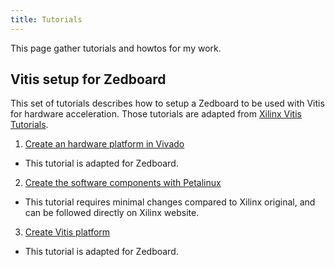```yaml
---
title: Tutorials
---
```


This page gather tutorials and howtos for my work.

## Vitis setup for Zedboard

This set of tutorials describes how to setup a Zedboard to be used with Vitis for hardware acceleration.
Those tutorials are adapted from [Xilinx Vitis Tutorials](https://www.github.com/Xilinx/Vitis-Tutorials/blob/master/Vitis_Platform_Creation/Introduction/02-Edge-AI-ZCU104).

1. [Create an hardware platform in Vivado](zedboard_vivado)
- This tutorial is adapted for Zedboard.

2. [Create the software components with Petalinux](https://github.com/Xilinx/Vitis-Tutorials/blob/2023.2/Vitis_Platform_Creation/Design_Tutorials/02-Edge-AI-ZCU104/step2.md)
- This tutorial requires minimal changes compared to Xilinx original, and can be followed directly on Xilinx website.

3. [Create Vitis platform](zedboard_vitis)
- This tutorial is adapted for Zedboard.
